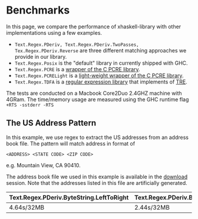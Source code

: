 # Benchmarks #

In this page, we compare the performance of xhaskell-library with other implementations using a few examples.

  * `Text.Regex.PDeriv, Text.Regex.PDeriv.TwoPasses, Tex.Regex.PDeriv.Reverse` are three different matching approaches we provide in our library.
  * `Text.Regex.Posix` is the "default" library in currently shipped with GHC.
  * `Text.Regex.PCRE` is a [wrapper of the C PCRE library](http://hackage.haskell.org/package/regex-pcre-builtin).
  * `Text.Regex.PCRELight` is a [light-weight wrapper of the C PCRE library](http://hackage.haskell.org/package/pcre-light-0.3.1).
  * `Text.Regex.TDFA` is a [regular expression library](http://hackage.haskell.org/package/regex-tdfa) that implements of [TRE](http://www.laurikari.net/tre/).

The tests are conducted on a Macbook Core2Duo 2.4GHZ machine with 4GRam.
The time/memory usage are measured using the GHC runtime flag `+RTS -sstderr -RTS`

## The US Address Pattern ##

In this example, we use regex to extract the US addresses from an address book file.
The pattern will match address in format of
```
<ADDRESS> <STATE CODE> <ZIP CODE>
```
e.g. Mountain View, CA 90410.

The address book file we used in this example  is available in the [download](http://code.google.com/p/xhaskell-library/downloads/list) session. Note that the addresses listed in this file are artificially generated.

|Text.Regex.PDeriv.ByteString.LeftToRight|Text.Regex.PDeriv.ByteString.TwoPasses|Tex.Regex.PDeriv.ByteString.RightToLeft|Text.Regex.Posix|Text.Regex.PCRE|Text.Regex.PCRELight|Text.Regex.TDFA|Text.Regex.Parsec|
|:---------------------------------------|:-------------------------------------|:--------------------------------------|:---------------|:--------------|:-------------------|:--------------|:----------------|
|4.64s/32MB                              |2.44s/32MB                            |1.70s/32MB                             |19.31s/48MB     |1.85s/52MB     |272.80s/45MB        |18.86s/16MB    |40.36s/32MB      |
